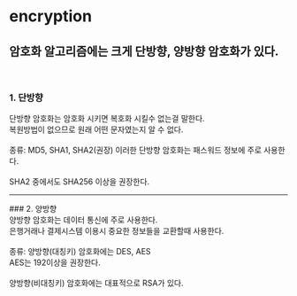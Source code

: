 # encryption
## 암호화 알고리즘에는 크게 단방향, 양방향 암호화가 있다.

<br/>

### 1. 단방향 <br/>
단방향 암호화는 암호화 시키면 복호화 시킬수 없는걸 말한다.<br/>
복원방법이 없으므로 원래 어떤 문자였는지 알 수 없다.<br/>
<br/>
종류: MD5, SHA1, SHA2(권장)
이러한 단방향 암호화는 패스워드 정보에 주로 사용한다.<br/>
<br/>
SHA2 중에서도 SHA256 이상을 권장한다. 
<br/>

<hr>
### 2. 양방향 <br/>
양방향 암호화는 데이터 통신에 주로 사용한다.<br/>
은행거래나 결제시스템 이용시 중요한 정보들을 교환할때 사용한다.<br/>
<br/>
종류: 양방향(대칭키) 암호화에는 DES, AES<br/>
      AES는 192이상을 권장한다.<br/>
 <br/>     
      양방향(비대칭키) 암호화에는 대표적으로 RSA가 있다.
 




